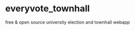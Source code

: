 everyvote_townhall
==================

free &amp; open source university election and townhall webapp
